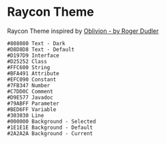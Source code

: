 # Raycon Theme

Raycon Theme inspired by [Oblivion - by Roger Dudler](http://www.eclipsecolorthemes.org/?view=theme&id=1)

    #808080 Text - Dark
    #D8D8D8 Text - Default
    #D197D9 Interface
    #D25252 Class
    #FFC600 String
    #BFA491 Attribute
    #EFC090 Constant
    #7FB347 Number
    #C7DD0C Comment
    #D9E577 Javadoc
    #79ABFF Parameter
    #BED6FF Variable
    #303030 Line
    #000000 Background - Selected
    #1E1E1E Background - Default
    #2A2A2A Background - Current
